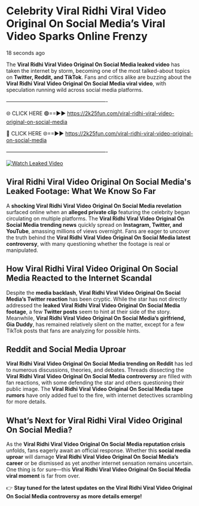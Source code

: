 # Celebrity Viral Ridhi Viral Video Original On Social Media’s Viral Video Sparks Online Frenzy

18 seconds ago

The **Viral Ridhi Viral Video Original On Social Media leaked video** has taken the internet by storm, becoming one of the most talked-about topics on **Twitter, Reddit, and TikTok**. Fans and critics alike are buzzing about the **Viral Ridhi Viral Video Original On Social Media viral video**, with speculation running wild across social media platforms.

———————————————————-

🌐 CLICK HERE 🟢==►► https://2k25fun.com/viral-ridhi-viral-video-original-on-social-media

🔴 CLICK HERE 🌐==►► https://2k25fun.com/viral-ridhi-viral-video-original-on-social-media

———————————————————-

[![Watch Leaked Video](https://miro.medium.com/v2/resize:fit:828/format:webp/1*cilzJN44JGOrTw9NJCrNHA.gif "Watch Leaked Video")](https://2k25fun.com/viral-ridhi-viral-video-original-on-social-media)

## **Viral Ridhi Viral Video Original On Social Media's Leaked Footage: What We Know So Far**  
A **shocking Viral Ridhi Viral Video Original On Social Media revelation** surfaced online when an **alleged private clip** featuring the celebrity began circulating on multiple platforms. The **Viral Ridhi Viral Video Original On Social Media trending news** quickly spread on **Instagram, Twitter, and YouTube**, amassing millions of views overnight. Fans are eager to uncover the truth behind the **Viral Ridhi Viral Video Original On Social Media latest controversy**, with many questioning whether the footage is real or manipulated.  

## **How Viral Ridhi Viral Video Original On Social Media Reacted to the Internet Scandal**  
Despite the **media backlash**, **Viral Ridhi Viral Video Original On Social Media’s Twitter reaction** has been cryptic. While the star has not directly addressed the **leaked Viral Ridhi Viral Video Original On Social Media footage**, a few **Twitter posts** seem to hint at their side of the story. Meanwhile, **Viral Ridhi Viral Video Original On Social Media’s girlfriend, Gia Duddy**, has remained relatively silent on the matter, except for a few TikTok posts that fans are analyzing for possible hints.  

## **Reddit and Social Media Uproar**  
**Viral Ridhi Viral Video Original On Social Media trending on Reddit** has led to numerous discussions, theories, and debates. Threads dissecting the **Viral Ridhi Viral Video Original On Social Media controversy** are filled with fan reactions, with some defending the star and others questioning their public image. The **Viral Ridhi Viral Video Original On Social Media tape rumors** have only added fuel to the fire, with internet detectives scrambling for more details.  

## **What’s Next for Viral Ridhi Viral Video Original On Social Media?**  
As the **Viral Ridhi Viral Video Original On Social Media reputation crisis** unfolds, fans eagerly await an official response. Whether this **social media uproar** will damage **Viral Ridhi Viral Video Original On Social Media’s career** or be dismissed as yet another internet sensation remains uncertain. One thing is for sure—this **Viral Ridhi Viral Video Original On Social Media viral moment** is far from over.  

👉 **Stay tuned for the latest updates on the Viral Ridhi Viral Video Original On Social Media controversy as more details emerge!**  